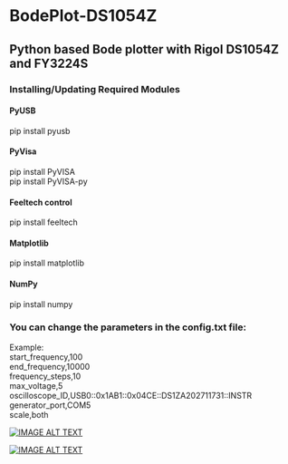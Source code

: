 # BodePlot-DS1054Z
## Python based Bode plotter with Rigol DS1054Z and FY3224S
### Installing/Updating Required Modules
#### PyUSB
pip install pyusb
#### PyVisa
pip install PyVISA  
pip install PyVISA-py
#### Feeltech control
pip install feeltech
#### Matplotlib
pip install matplotlib
#### NumPy
pip install numpy

### You can change the parameters in the config.txt file:

Example:  
 start_frequency,100  
 end_frequency,10000  
 frequency_steps,10  
 max_voltage,5  
 oscilloscope_ID,USB0::0x1AB1::0x04CE::DS1ZA202711731::INSTR  
 generator_port,COM5  
 scale,both  

[![IMAGE ALT TEXT](http://img.youtube.com/vi/WFBuwD8cPuU/0.jpg)](http://www.youtube.com/watch?v=WFBuwD8cPuU "Bode Plotter (DS1054Z-FY3224S)")

[![IMAGE ALT TEXT](http://img.youtube.com/vi/ivJM8q00k0E/0.jpg)](http://www.youtube.com/watch?v=ivJM8q00k0E "Bode Plot - Rigol DS1054Z and FY3224S")
